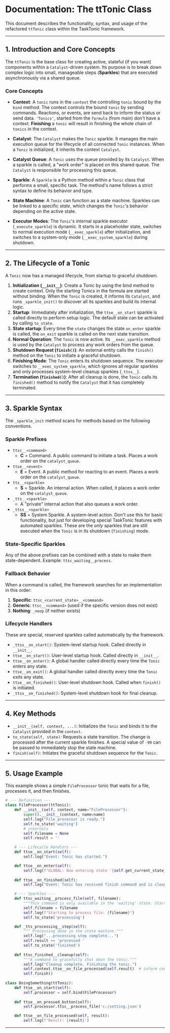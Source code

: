 # Documentation: The ttTonic Class

This document describes the functionality, syntax, and usage of the refactored `ttTonic` class within the
TaskTonic framework.

---

## 1. Introduction and Core Concepts

The `ttTonic` is the base class for creating active, stateful (if you want) components within a `Catalyst`-driven system.
Its purpose is to break down complex logic into small, manageable steps (**Sparkles**) that are executed
asynchronously via a shared queue.

### Core Concepts

* **Context**: A `tonic` runs in the `context` the controlling `tonic` bound by the `bind` method. 
  The context controls the bound `tonic` by sending commands. Reactions, or events, are send back to inform the
  status or send data. `'Tonics'`, started from the `formula` (from main) don't have a context. **Finishing** a `tonic` will
  result in finishing the whole chain of `tonics` in the context.

* **Catalyst**: The `Catalyst` makes the `Tonic` sparkle. It manages the main execution queue
  for the lifecycle of all connected `Tonic` instances. 
  When a `Tonic` is initialized, it inherits the context `Catalyst`.

* **Catalyst Queue**: A `Tonic` uses the queue provided by its `Catalyst`. When a
  sparkle is called, a "work order" is placed on this shared queue. The `Catalyst` is responsible for
  processing this queue.

* **Sparkle**: A `Sparkle` is a Python method within a `Tonic` class that performs a small, specific task. The
  method's name follows a strict syntax to define its behavior and type.

* **State Machine**: A `Tonic` can function as a state machine. Sparkles can be linked to a specific *state*,
  which changes the `Tonic`'s behavior depending on the active state.

* **Executor Modes**: The `Tonic`'s internal sparkle executor (`_execute_sparkle`) is dynamic. It starts in a
  placeholder state, switches to normal execution mode (`__exec_sparkle`) after initialization, and switches to
  a system-only mode (`__exec_system_sparkle`) during shutdown.

---

## 2. The Lifecycle of a Tonic

A `Tonic` now has a managed lifecycle, from startup to graceful shutdown.

1. **Initialization (`__init__`)**: Create a Tonic by using the bind method to create context. Only the starting 
   Tonics in the formula are started without binding. When the `Tonic` is created, it informs its `Catalyst`, 
   and runs `_sparkle_init()` to discover all its sparkles and build its internal logic.
2. **Startup**: Immediately after initialization, the `ttse__on_start` sparkle is called directly to 
   perform setup logic. The default state can be activated by calling `to_state`.
3. **State startup**: Every time the `state` changes the state `on_enter` sparkle is called, the `on_exit` sparkle is
   called on the next state transition.
3. **Normal Operation**: The `Tonic` is now active. Its `__exec_sparkle` method is used by the `Catalyst` to
   process any work orders from the queue.
4. **Shutdown Request (`finish()`)**: An external entity calls the `finish()` method on the `Tonic` to
   initiate a graceful shutdown.
5. **Finishing Mode**: The `Tonic` enters its shutdown sequence. The executor switches to `__exec_system_sparkle`,
   which ignores all regular sparkles and only processes system-level cleanup sparkles (`_ttss__`).
6. **Termination (`finished()`)**: After all cleanup is done, the `Tonic` calls its `finished()` method to
   notify the `Catalyst` that it has completely terminated.

---

## 3. Sparkle Syntax

The `_sparkle_init` method scans for methods based on the following conventions.

### Sparkle Prefixes

* `ttsc__<command>`
    * **C** = Command. A public command to initiate a task. Places a work order on the `catalyst_queue`.
* `ttse__<event>`
    * **E** = Event. A public method for reacting to an event. Places a work order on the `catalyst_queue`.
* `tts__<sparkle>`
    * **S** = Sparkle. An internal action. When called, it places a work order on the `catalyst_queue`.
* `_tts__<sparkle>`
    * A "private" internal action that also queues a work order.
* `_ttss__<sparkle>`
    * **SS** = System Sparkle. A system-level action. Don't use this for basic functionality, but just for developing
      special TaskTonic features with automated sparkles.
      These are the *only* sparkles that are still executed when the `Tonic` is in its shutdown (`finishing`) mode.

### State-Specific Sparkles

Any of the above prefixes can be combined with a state to make them state-dependent.
Example: `ttsc_waiting__process`.

### Fallback Behavior

When a command is called, the framework searches for an implementation in this order:

1. **Specific**: `ttsc_<current_state>__<command>`
2. **Generic**: `ttsc__<command>` (used if the specific version does not exist)
3. **Nothing**: `_noop` (if neither exists)

### Lifecycle Handlers

These are special, reserved sparkles called automatically by the framework.

* `_ttss__on_start()`: System-level startup hook. Called directly in `__init__`.
* `ttse__on_start()`: User-level startup hook. Called directly in `__init__`.
* `ttse__on_enter()`: A global handler called directly every time the `Tonic` *enters* any state.
* `ttse__on_exit()`: A global handler called directly every time the `Tonic` *exits* any state.
* `ttse__on_finished()`: User-level shutdown hook. Called when `finish()` is initiated.
* `_ttss__on_finished()`: System-level shutdown hook for final cleanup.

---

## 4. Key Methods

* `__init__(self, context, ...)`: Initializes the `Tonic` and binds it to the `Catalyst` provided in the `context`.
* `to_state(self, state)`: Requests a state transition. The change is processed after the current sparkle
  finishes. A special value of `-99` can be passed to immediately stop the state machine.
* `finish(self)`: Initiates the graceful shutdown sequence for the `Tonic`.

---

## 5. Usage Example

This example shows a simple `FileProcessor` tonic that waits for a file, processes it, and then finishes.

```python
# --- Definition ---
class FileProcessor(ttTonic):
    def __init__(self, context, name="FileProcessor"):
        super().__init__(context, name=name)
        self.log("File processor is ready.")
        self.to_state('waiting')
        # internals
        self.filename = None
        self.result = ''

    # --- Lifecycle Handlers ---
    def ttse__on_start(self):
        self.log("Event: Tonic has started.")

    def ttse__on_enter(self):
        self.log(f"GLOBAL: Now entering state '{self.get_current_state_name()}'.")
        
    def ttse__on_finished(self):
        self.log("Event: Tonic has received finish command and is cleaning up.")

    # --- Sparkles ---
    def ttsc_waiting__process_file(self, filename):
        """This command is only available in the 'waiting' state. Start processing by calling ttsc__process_file """
        self.filename = filename
        self.log(f"Starting to process file: {filename}")
        self.to_state('processing')

    def _tts_processing__step(self):
        """ Processing done in the state machine."""
        self.log("...processing step complete...")
        self.result += 'processed '
        self.to_state('finished')
        
    def ttsc_finished__cleanup(self):
        """A command to gracefully shut down the tonic."""
        self.log("Cleanup complete. Finishing the tonic.")
        self.context.ttse__on_file_processed(self.result)  # inform context that job is done en returns data
        self.finish()
    
class DoingSomething(ttTonic):
    def ttse__on_start(self):
        self.processor = self.bind(FileProcessor)
        
    def ttse__on_pressed_button(self):
        self.processor.ttsc__process_file('c:/setting.json')

    def ttse__on_file_processed(self, result):
        self.log(f'Result: {result}')


```

---

